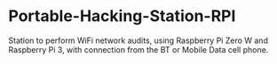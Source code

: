 # Portable-Hacking-Station-RPI
Station to perform WiFi network audits, using Raspberry Pi Zero W and Raspberry Pi 3, with connection from the BT or Mobile Data cell phone.
